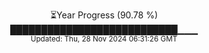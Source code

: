 <p align="center">
⏳Year Progress (90.78 %) <br>
███████████████████████████▁▁▁ <br>
<sub>Updated: Thu, 28 Nov 2024 06:31:26 GMT</sub>
</p>

